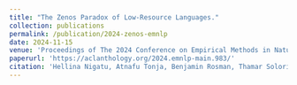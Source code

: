 ```yaml
---
title: "The Zenos Paradox of Low-Resource Languages."
collection: publications
permalink: /publication/2024-zenos-emnlp
date: 2024-11-15
venue: 'Proceedings of The 2024 Conference on Empirical Methods in Natural Language Processing (EMNLP 2024)'
paperurl: 'https://aclanthology.org/2024.emnlp-main.983/'
citation: 'Hellina Nigatu, Atnafu Tonja, Benjamin Rosman, Thamar Solorio, Monojit Choudhury. 2024. The Zenos Paradox of Low-Resource Languages. Proceedings of the Association for Computational Linguistics: EMNLP 2024, USA. Association for Computational Linguistics.'
---
```

